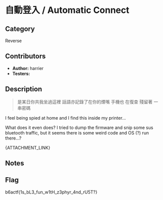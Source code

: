 # 自動登入 / Automatic Connect

## Category

Reverse

## Contributors

-   **Author:** harrier
-   **Testers:**

## Description

> 是某日你共我坐過這裡
> 話語亦記錄了在你的煙嘴
> 手機也 在復查 殘留著 一串密碼

I feel being spied at home and I find this inside my printer...

What does it even does? I tried to dump the firmware and snip some sus bluetooth traffic, but it seems there is some weird code and OS (?) run there...?

{ATTACHMENT_LINK}

## Notes

## Flag

b6actf{1s_bL3_fun_w1tH_z3phyr_4nd_rU5T?}
